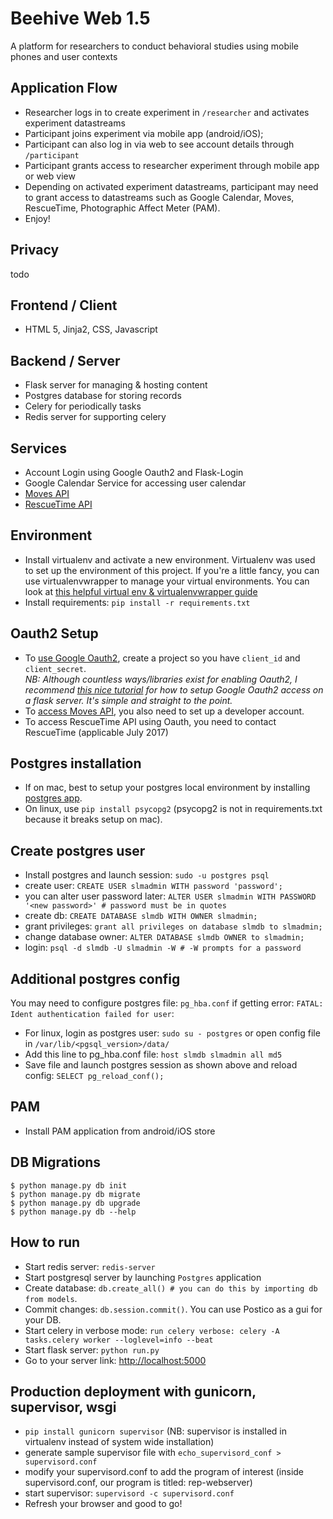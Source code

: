 # Beehive Web 1.5
A platform for researchers to conduct behavioral studies using mobile phones and user contexts

## Application Flow
- Researcher logs in to create experiment in `/researcher` and activates experiment datastreams
- Participant joins experiment via mobile app (android/iOS);
- Participant can also log in via web to see account details through `/participant`
- Participant grants access to researcher experiment through mobile app or web view
- Depending on activated experiment datastreams, participant may need to grant access to datastreams such as Google Calendar, Moves, RescueTime, Photographic Affect Meter (PAM).
- Enjoy!

## Privacy
todo

## Frontend / Client
- HTML 5, Jinja2, CSS, Javascript

## Backend / Server
- Flask server for managing & hosting content
- Postgres database for storing records
- Celery for periodically tasks
- Redis server for supporting celery

## Services
- Account Login using Google Oauth2 and Flask-Login
- Google Calendar Service for accessing user calendar
- [Moves API][Moves API]
- [RescueTime API][RescueTime API]

## Environment
- Install virtualenv and activate a new environment. Virtualenv was used to set up the environment of this project. If you're a little fancy, you can use virtualenvwrapper to manage your virtual environments. You can look at [this helpful virtual env & virtualenvwrapper guide][Virtualenv Guide]
- Install requirements: `pip install -r requirements.txt`

## Oauth2 Setup
- To [use Google Oauth2][Google Credentials], create a project so you have `client_id` and `client_secret`.  
*NB: Although countless ways/libraries exist for enabling Oauth2, I recommend [this nice tutorial][Google Flask Oauth Tutorial] for how to setup Google Oauth2 access on a flask server. It's simple and straight to the point.*
- To [access Moves API][Moves API], you also need to set up a developer account.
- To access RescueTime API using Oauth, you need to contact RescueTime (applicable July 2017)

## Postgres installation
- If on mac, best to setup your postgres local environment by installing [postgres app][postgres app link].
- On linux, use `pip install psycopg2` (psycopg2 is not in requirements.txt because it breaks setup on mac).

## Create postgres user
- Install postgres and launch session: `sudo -u postgres psql`
- create user: `CREATE USER slmadmin WITH password 'password';`
- you can alter user password later: `ALTER USER slmadmin WITH PASSWORD '<new password>' # password must be in quotes`
- create db: `CREATE DATABASE slmdb WITH OWNER slmadmin;`
- grant privileges: `grant all privileges on database slmdb to slmadmin;`
- change database owner: `ALTER DATABASE slmdb OWNER to slmadmin;`
- login: `psql -d slmdb -U slmadmin -W # -W prompts for a password`

## Additional postgres config
You may need to configure postgres file: `pg_hba.conf` if getting error:
`FATAL: Ident authentication failed for user`:
- For linux, login as postgres user: `sudo su - postgres` or open config file in `/var/lib/<pgsql_version>/data/`
- Add this line to pg_hba.conf file: `host slmdb slmadmin all md5`
- Save file and launch postgres session as shown above and reload config: `SELECT pg_reload_conf();`

## PAM
- Install PAM application from android/iOS store

## DB Migrations
```
$ python manage.py db init
$ python manage.py db migrate
$ python manage.py db upgrade
$ python manage.py db --help
```

## How to run
- Start redis server: `redis-server`
- Start postgresql server by launching `Postgres` application
- Create database: `db.create_all() # you can do this by importing db from models`.
- Commit changes: `db.session.commit()`. You can use Postico as a gui for your DB.
- Start celery in verbose mode: `run celery verbose: celery -A tasks.celery worker --loglevel=info --beat`
- Start flask server: `python run.py`
- Go to your server link: [http://localhost:5000](http://localhost:5000)

## Production deployment with gunicorn, supervisor, wsgi
- `pip install gunicorn supervisor` (NB: supervisor is installed in virtualenv
		instead of system wide installation)
- generate sample supervisor file with `echo_supervisord_conf > supervisord.conf`
- modify your supervisord.conf to add the program of interest (inside
		supervisord.conf, our program is titled: rep-webserver)
- start supervisor: `supervisord -c supervisord.conf`
- Refresh your browser and good to go!


[Google Credentials]: [https://console.developers.google.com/apis/credentials?project=_]

[Google Flask Oauth Tutorial]: [https://developers.google.com/api-client-library/python/auth/web-app]

[Moves API]: [https://dev.moves-app.com/]

[RescueTime API]: [https://www.rescuetime.com/developers]

[Virtualenv Guide]: [http://docs.python-guide.org/en/latest/dev/virtualenvs/]

[postgres app link]: [http://postgresapp.com/]
